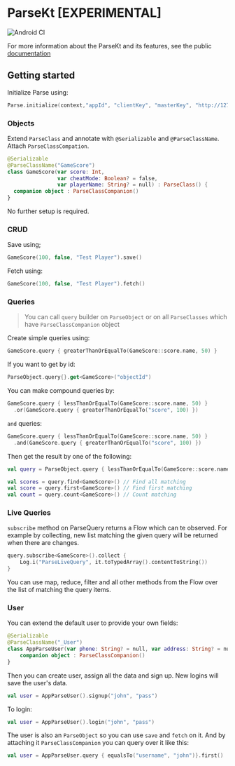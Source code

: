 # ParseKt [EXPERIMENTAL]

![Android CI](https://github.com/L3K0V/ParseKt/workflows/Android%20CI/badge.svg?branch=master)

For more information about the ParseKt and its features, see the public [documentation](https://l3k0v.github.io/ParseKt/parse/)

## Getting started

Initialize Parse using:

```kotlin
Parse.initialize(context,"appId", "clientKey", "masterKey", "http://127.0.0.1:1337/parse")
```

### Objects

Extend `ParseClass` and annotate with `@Serializable` and `@ParseClassName`. Attach `ParseClassCompation`.

```kotlin
@Serializable
@ParseClassName("GameScore")
class GameScore(var score: Int, 
                var cheatMode: Boolean? = false, 
                var playerName: String? = null) : ParseClass() {
  companion object : ParseClassCompanion()
}
```

No further setup is required.

### CRUD

Save using;

```kotlin
GameScore(100, false, "Test Player").save()
```

Fetch using:

```kotlin
GameScore(100, false, "Test Player").fetch()
```

### Queries

> You can call `query` builder on `ParseObject` or on all `ParseClasses` which have `ParseClassCompanion` object

Create simple queries using:

```kotlin
GameScore.query { greaterThanOrEqualTo(GameScore::score.name, 50) }
```

If you want to get by id:

```kotlin
ParseObject.query{}.get<GameScore>("objectId")
```

You can make compound queries by:

```kotlin
GameScore.query { lessThanOrEqualTo(GameScore::score.name, 50) }
  .or(GameScore.query { greaterThanOrEqualTo("score", 100) })
```

`and` queries:

```kotlin
GameScore.query { lessThanOrEqualTo(GameScore::score.name, 50) }
  .and(GameScore.query { greaterThanOrEqualTo("score", 100) })
```
Then get the result by one of the following:

```kotlin
val query = ParseObject.query { lessThanOrEqualTo(GameScore::score.name, 50) }

val scores = query.find<GameScore>() // Find all matching
val score = query.first<GameScore>() // Find first matching
val count = query.count<GameScore>() // Count matching
```

### Live Queries

`subscribe` method on ParseQuery returns a Flow which can te observed. For example by collecting, new list matching the given query will be returned when there are changes.

```kotlin
query.subscribe<GameScore>().collect { 
    Log.i("ParseLiveQuery", it.toTypedArray().contentToString())
}
```

You can use map, reduce, filter and all other methods from the Flow over the list of matching the query items.

### User

You can extend the default user to provide your own fields:

```kotlin
@Serializable
@ParseClassName("_User")
class AppParseUser(var phone: String? = null, var address: String? = null) : ParseUser() {
    companion object : ParseClassCompanion()
}
```

Then you can create user, assign all the data and sign up. New logins will save the user's data.

```kotlin
val user = AppParseUser().signup("john", "pass")
```

To login:

```kotlin
val user = AppParseUser().login("john", "pass")
```

The user is also an `ParseObject` so you can use `save` and `fetch` on it. And by attaching it `ParseClassCompanion` 
you can query over it like this:

```kotlin
val user = AppParseUser.query { equalsTo("username", "john")}.first()
```
